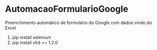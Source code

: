 # AutomacaoFormularioGoogle
Preenchimento automático de formulário do Google com dados vindo do Excel 

1. pip install selenium
2. pip install xlrd == 1.2.0
